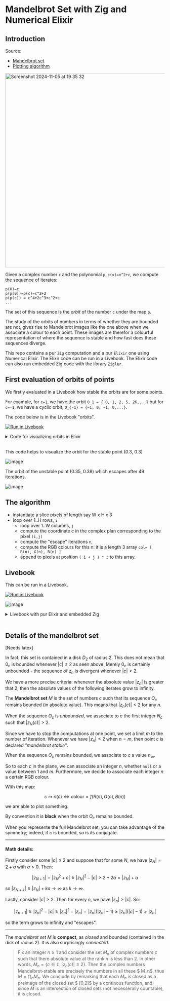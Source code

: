 # Mandelbrot Set with Zig and Numerical Elixir

## Introduction

Source:

- [Mandelbrot set](https://en.wikipedia.org/wiki/Mandelbrot_set)
- [Plotting algorithm](https://en.wikipedia.org/wiki/Plotting_algorithms_for_the_Mandelbrot_set)

<img width="613" alt="Screenshot 2024-11-05 at 19 35 32" src="https://github.com/user-attachments/assets/9eb71bec-b77e-4d04-bc88-bb86d19d6219">



Given a complex number `c` and the polynomial `p_c(x)=x^2+c`, we compute the sequence of iterates:

```
p(0)=c
p(p(0))=p(c)=c^2+2
p(p(c)) = c^4+2c^3+c^2+c
...
```

The set of this sequence is the _orbit_ of the number `c` under the map `p`.

The study of the orbits of numbers in terms of whether they are bounded are not, gives rise to Mandelbrot images like the one above when we associate a colour to each point.
These images are therefor a colourful representation of where the sequence is stable and how fast does these sequences diverge.

This repo contains a pur `Zig` computation and a pur `Elixir` one using Numerical Elixir. The Elixir code can be run in a Livebook. The Elixir code can also run embedded Zig code with the library `Zigler`.

## First evaluation of orbits of points

We firstly evaluated in a Livebook how stable the orbits are for some points.

For example, for `c=1`, we have the orbit `O_1 = { 0, 1, 2, 5, 26,...}` but for `c=-1`, we have a cyclic orbit, `O_{-1} = {−1, 0, −1, 0,...}`.

The code below is in the Livebook "orbits".

[![Run in Livebook](https://livebook.dev/badge/v1/blue.svg)](https://livebook.dev/run?url=https%3A%2F%2Fgithub.com%2Fndrean%2Fmandelbrot%2Fblob%2Fmain%2Flivebook%2Forbits.livemd)

<details><summary>Code for visualizing orbits in Elixir</summary>
  
# Mandelbrot orbits

```elixir
Mix.install(
  [
    {:nx, "~> 0.9.1"},
    {:exla, "~> 0.9.1"},
    {:kino_vega_lite, "~> 0.1.11"},
    {:complex, "~> 0.5.0"}
  ],
  config: [nx: [default_backend: EXLA.Backend]]
)
Nx.Defn.global_default_options(compiler: EXLA, client: :host)
```

## Nx computations

```elixir
defmodule Ncx do
  import Nx.Defn

  defn i(), do: Nx.Constants.i()
  # primitive to build a complex scalar tensor
  defn new(x,y), do: x + i() * y
  # square norm
  defn sq_norm(z), do: Nx.conjugate(z) |> Nx.dot(z) |> Nx.real()
end
```

## Orbit number

```elixir
defmodule Orbit do
  import Nx.Defn

  defn p(z,c), do: z*z + c
  
  defn calc(c, opts) do
    n = opts[:n]

    while { i=1, _nb=0, t=Nx.broadcast(c,{n}),c }, Nx.less(i,n) do
      cond do
        Nx.greater(Ncx.sq_norm(t[i-1]), 4) ->
          {n, i-1, t, c}
        true ->
        { i + 1, i, Nx.indexed_put(t, Nx.stack([i]), p(t[i-1], c)),c }
      end
    end
  end
end



```

## Plotting orbits

```elixir
defmodule Plot do
  def new(cx,cy, imax) do
    c = Ncx.new(cx,cy)
    {_, nb, t, _} = Orbit.calc(c, n: imax)   

    {data_x,data_y} = Nx.slice(t, [0], [Nx.to_number(nb)])
    |> Nx.to_list()
    |> Enum.map(fn z -> {Complex.real(z), Complex.imag(z)} end)
    |> Enum.unzip()

    {nb, %{x: data_x, y: data_y}, %{x: [cx], y: [cy]}}
  end
end

```

## Unstable point

```elixir
# Unstable point
cx = 0.35; 
cy = 0.38

{nb, data, data1} = Plot.new(cx, cy, 100)
"Point [#{cx},#{cy}] is unstable. It escapes after #{Nx.to_number(nb)} iterations"
```

```elixir
VegaLite.new(width: 600, height: 600)
|> VegaLite.layers([
  VegaLite.new()
  |> VegaLite.data_from_values(data, only: ["x", "y"])
  |> VegaLite.mark(:point)
  |> VegaLite.encode_field(:x, "x", type: :quantitative)
  |> VegaLite.encode_field(:y, "y", type: :quantitative),
  VegaLite.new()
  |> VegaLite.data_from_values(data1, only: ["x", "y"])
  |> VegaLite.mark(:point, tooltip: true, color: "red")
  |> VegaLite.encode_field(:x, "x", type: :quantitative)
  |> VegaLite.encode_field(:y, "y", type: :quantitative)
])
```

## Example Stable point

```elixir
cx = 0.3; 
cy = 0.3

{nb, data, data1} = Plot.new(cx, cy, 100)
"Point [#{cx},#{cy}] is stable. It says bounded after #{Nx.to_number(nb)} iterations"
```

```elixir
VegaLite.new(width: 600, height: 600)
|> VegaLite.layers([
  VegaLite.new()
  |> VegaLite.data_from_values(data, only: ["x", "y"])
  |> VegaLite.mark(:point, color: "green")
  |> VegaLite.encode_field(:x, "x", type: :quantitative)
  |> VegaLite.encode_field(:y, "y", type: :quantitative),
  VegaLite.new()
  |> VegaLite.data_from_values(data1, only: ["x", "y"])
  |> VegaLite.mark(:point, color: "blue")
  |> VegaLite.encode_field(:x, "x", type: :quantitative)
  |> VegaLite.encode_field(:y, "y", type: :quantitative),
])


```

</details>
<br/>

This code helps to visualize the orbit for the stable point (0.3, 0.3)

![image](https://github.com/user-attachments/assets/baca9f97-e9d2-4bb0-8ad3-3153504a7944)

The orbit of the  unstable point (0.35, 0.38) which escapes after 49 iterations.

![image](https://github.com/user-attachments/assets/56403cd1-870a-4d3c-8ad3-33527eb04650)


## The algorithm

- instantiate a slice pixels of length say W x H x 3
- loop over 1..H rows, `i`
  - loop over 1..W columns, `j`
  - compute the coordinate c in the complex plan corresponding to the pixel `(i,j)`
  - compute the "escape" iterations `n`,
  - compute the RGB colours for this n: it is a length 3 array `col= [ R(n), G(n), B(n) ]`
  - append to pixels at position `( i + j ) * 3` to this array.

## Livebook

This can be run in a Livebook.

[![Run in Livebook](https://livebook.dev/badge/v1/blue.svg)](https://livebook.dev/run?url=https%3A%2F%2Fgithub.com%2Fndrean%2Fmandelbrot%2Fblob%2Fmain%2Flivebook%2Fmandelbrot.livemd)


![image](https://github.com/user-attachments/assets/e747dbc9-02b1-4fd3-9670-73218d632a5a)

<details><summary>Livebook with pur Elixir and embedded Zig</summary>

```elixir
Mix.install(
  [
    {:nx, "~> 0.9.1"},
    {:exla, "~> 0.9.1"},
    {:kino, "~> 0.14.2"},
    {:zigler, "~> 0.13.3"},
  ],
  config: [nx: [default_backend: EXLA.Backend]]
)

Nx.Defn.global_default_options(compiler: EXLA, client: :host)
```

## Introduction

We want to produce an image that represents the beautiful **Mandelbrot set**

Source: <https://en.wikipedia.org/wiki/Mandelbrot_set>

It is surprinsigly simple to do this in a `Livebook` and with `Nx`, the Numercial `Elixir`.

> We also propose to run the equivalent code in `Zig` in `Livebook` if you want extra speed. This happens thanks to the [Zigler](https://hexdocs.pm/zigler/Zig.html) library. The `Zig` code returns a binary that `Nx` is able to consume and `Kino` to display.

In a "Mandlebrot image", each pixel has a colour repesenting how _fast_ the _underlying point_ _"escapes"_ when calculating its _iterates_ under a certain function.

#### What is an underlying point?

A pixel has some coordinates `[i,j]`. For example, in a 1024 × 768 image (WIDTH x HEIGHT), the row number varies from from 0 to 1023 and column number from 0 to 767.

We transform these couples of integers `(i,j)` into a point in real numbers 2D plane. We "quantitize" the complex plane.

Here, the 2D "real" plan is defined by the upper left corner, say `(-2,1)`, and bottom right corner, say `(1,-1)`.

We "project" the coordinates into a real plane. For example, the pixel `(0,0)` becomes `(-2,1)` and the pixel `(999, 1999)` becomes `(1,-1)`.

#### Which function? What is iterating?

We will iterate the function: `f(x) = x*x +c` where `c` is a given number and `x` the variable.

We start with `z0 = f(0) = c`, then `z1 = f(z0) = z0 * z0 + c` then `z2 = f(z1) = z1 * z1 + c` etc...

Let's take an example. The module below calculates the iterations `x(n) = f(x(n-1))` by a simple recursion.

The sets of these iterates of `c` is called its _orbit_ .

```elixir
defmodule Simple do
  def p(x,c), do: x**2 + c

  # initial value
  def iterate(1,c), do: c

  # the n-th step
  def iterate(n,c), do: p(iterate(n-1, c), c)
end
```

We calculate the first elements of its orbit and evaluate how does the point `c=1` behaves. It looks like it will diverge to infinity.

```elixir
c = 1
{ c,
  Simple.iterate(1,c), Simple.iterate(2,c), Simple.iterate(3,c), Simple.iterate(4,c),
}
```

On the other side, the point `c=-1` seems well bahaved: the orbit has only two values, 0 and - 1, and is periodic.

```elixir
c = -1

{ c,
  Simple.iterate(1,c), Simple.iterate(2,c), Simple.iterate(3,c), Simple.iterate(4,c),
}
```

In the examples above, we took a simple "real" number.

For the Mandelbrot set, we use the complex repesentation of a point: `(x,y) -> x + y*i` where `i` is the imaginary number (`i * i = -1`).

So, each pixel `(i,j)` is mapped to a complex number `c = projection(i,j)`, and we want to evaluate how do the iterates of `c` behave under the iteration `z(n+1) = z(n)*z(n) + c` with `z0 = c`.

<!-- livebook:{"break_markdown":true} -->

#### Iteration number?

We are interested by assigning a **iteration number** to each `c`.

The number of iterations that we compute is bounded by a value `max_iter`. We can fix it to say 50.

If the orbit of `c` remains bounded, we assign an _iteration number_ to `max_iter`.

If it escapes, meaning one iterate has a norm greater than 2, then we calculate the _first index_ such that the iterate norm is greater than 2 (in absolute value as a complex, or its norm as a point).

## Complex calculus interface

We will use two types of functions:

- `Elixir` functions using `def`
- `Nx` functions using `defn`; these use a special backend (EXLA with CPU or GPU if any)

The points of the 2D plane will be represented as complex numbers as the Mandelbrot map works with complex numbers.

The function `z(n+1) = z(n) * z(n) + c` takes a complex number and returns a complex number.

Below is a helper module to work with complex number in numerical Elixir.

> We use numerical functions, declared with `defn`. All the arguments are treated as _tensors_ .

```elixir
defmodule Ncx do
  import Nx.Defn

  defn i(), do: Nx.Constants.i()

  # primitive to build a complex scalar tensor
  defn new(x,y), do: x + i() * y

  # square norm
  defn sq_norm(z), do: Nx.conjugate(z) |> Nx.dot(z) |> Nx.real()
end
```

## Algorithm

Source: <https://en.wikipedia.org/wiki/Plotting_algorithms_for_the_Mandelbrot_set>

Input: image dimensions (eg 1000 x 1500), max iteration (eg 50)

For each pixel:

- compute its "complex coordinates"
- compute the iteration number
- compute a colour

Sum-up and draw from the final tensor with `Kino`.

## Orbit and iteration number

The module computes the **iteration number** for a given input `c`.

If `|c|>2`, then this point is unstable. Otherwise, we have to compute for each point whever it stays bounded or not. If it is bounded, we get `max_iter`, otherwise a lower value.

It is also using numerical functions via `defn`.

> Note how we loop using the `Nx` versions of `while` and the double condition managed by`Nx.logical_and`, and also the `Nx` version of `cond`. These macros delegate the code to the backend for performance.

```elixir
defmodule Orbit do
  import Nx.Defn

  defn poly(z,c), do: z*z + c

  defn number(c,max_iter) do
    condition = (Nx.real(c) +1) ** 2 + (Nx.imag(c)**2)
    cond do
      # points in first cardioid are all stable. Save on iterations
      Nx.less(condition, 0.0625) ->
        max_iter
      # these points are unbounded whenever the norm is > 2
      Nx.greater(Ncx.sq_norm(c), 4) ->
        0
      # we have to evaluate each point as it can be or not bounded in the disk 2
      1 ->
          {_, _, j} =
            while {z=c, c, i=max_iter}, Nx.logical_and(Nx.greater(i,1), Nx.less(Ncx.sq_norm(z), 4)) do
                {poly(z,c), c,i-1}
            end
          max_iter - j
    end
  end
end
```

**Examples**:

```elixir
st  = Ncx.new(0.2, 0.2)
dv1 = Ncx.new(0.4, 0.4)
dv2 = Ncx.new(0.3, 0.6)
dv3 = Ncx.new(2.0,2.0)

iter_max = 100

iter_dv1 = Orbit.number(dv1, iter_max) #<- we should find 8 iterations before z_n escapes from the disk 2
iter_dv2 = Orbit.number(dv2, iter_max) #<- we should find 14 iterations before z_n escapes from the disk 2
iter_dv3 = Orbit.number(dv3, iter_max)
iter_st  = Orbit.number(st, iter_max) #<- this point is stable and the loop reaches n interations.

%{
  "unstable/2:    #{Nx.to_number(dv2)}" => iter_dv2 |> Nx.to_number(),
  "unstable/1:    #{Nx.to_number(dv1)}" => iter_dv1 |> Nx.to_number(),
  "out_of_disk2:  #{Nx.to_number(dv3)}" => iter_dv3 |> Nx.to_number(),
  "stable:        #{Nx.to_number(st)}" => iter_st |> Nx.to_number(),
}
```

## Colour calculation

Each **iteration number** is an integer $n$. We want to associate a colour $[r(n),g(n),b(n)]$.

This will help us to visualise which point of the complex plane is stable, and if not how fast it escapes. The colour gives a visual impression of this "escaping speed".

> We stay under the `Defn` goodness. Note the type casting `Nx.type_as`.

```elixir
defmodule Colour do
  import Nx.Defn

  defn normalize(n, max_iter) do
    n / max_iter
  end

  defn rgb(n) do
    cond do
      Nx.equal(n, 0) ->
        Nx.stack([255, 255, 128]) |> Nx.as_type(:u8)
      Nx.less(n, 0.5) ->
        s = n * 2
        r = 255 * (1 - s)
        g = 255 * (1 - s/2)
        b = 127 + 128 * s
        Nx.stack([r, g, b]) |> Nx.as_type(:u8)
      true ->
        s = 2 * n - 1
        r = 0
        g = 127 * (1 - s/2)
        b = 255 * (1 - s)
         Nx.stack([r, g, b]) |> Nx.as_type(:u8)
    end
  end
end
```

```elixir
n = 0; max_iter = 100

[0, 49, 51, 100]
|> Enum.map(fn n ->  Colour.normalize(n, max_iter) |> Colour.rgb() end)

```

## Pixel to complex plan

We quantitize the complex plane by mapping pixels to complex numbers.

Given a granularity of say 1M pixels (1000 x 1000 pixels), we map each pixel to a point in the complex plan by calculating the coordinates.

This is what the module below does.

```elixir
defmodule Pixel do
  import Nx.Defn

  defn map(index, {h,w}, {top_left_x, top_left_y, bottom_right_x,bottom_right_y}) do

    scale_x = Nx.divide(bottom_right_x-top_left_x, w-1)
    scale_y = Nx.divide(bottom_right_y-top_left_y, h-1)

    Ncx.new(
      top_left_x + Nx.dot(index[1],scale_x),
      top_left_y + Nx.dot(index[0], scale_y)
    )
  end
end
```

## Computing the Mandelbrot set

For each pixel, we compute its complex coordinates. We then compute its iteration
number. With this number, we compute a colour.

**Example**:

```elixir
dim = {100,100}
iter_max = 100
top_left_x = -2; top_left_y = 1.2; bottom_right_x = 0.6; bottom_right_y = - 1.2;
defining_points = {top_left_x, top_left_y, bottom_right_x, bottom_right_y}

p = Nx.tensor([30,1])
c_i_j = Pixel.map(p,dim, defining_points)
n_i_j = Orbit.number(c_i_j, iter_max)
nm_i_j = Colour.normalize(n_i_j, iter_max)
{Nx.to_number(n_i_j), Colour.rgb(nm_i_j)} |> dbg()

p = Nx.tensor([40,70])
c_i_j = Pixel.map(p,dim, defining_points)
n_i_j = Orbit.number(c_i_j, iter_max)
nm_i_j = Colour.normalize(n_i_j, iter_max)
{Nx.to_number(n_i_j), Colour.rgb(nm_i_j)} |> dbg()

p = Nx.tensor([5,20])
c_i_j = Pixel.map(p,dim, defining_points)
n_i_j = Orbit.number(c_i_j, iter_max)
nm_i_j = Colour.normalize(n_i_j, iter_max)
{Nx.to_number(n_i_j), Colour.rgb(nm_i_j)}

```

**The final module**

We build the cross product of the `(i,j)` to build a tensor representation
of the indices: each couple `(i,j)` represents the pixel of the image.

For each point, we compute its iterations number, and then a colour.

We then reassamble the tensor into the desired format for `Kino` to consume it and display.

> Note that to pass arguments into a `defn` function that you want to be
> treated as arguments, you use a keyword list `opts`.

```elixir
defmodule Mandelbrot do
  import Nx.Defn

  defn compute(opts) do
    top_left_x = -2; top_left_y = 1.2; bottom_right_x = 0.6; bottom_right_y = - 1.2;
    defining_points = {top_left_x, top_left_y, bottom_right_x, bottom_right_y}

    h = opts[:h]
    w = opts[:w]
    max_iter = opts[:max_iter]

    # build the tensor [[0,0],, ...[0,m], [1,1]...[n,m]]. Thks to PValente
    iota_rows = Nx.iota({h}, type: :u16) |> Nx.vectorize(:rows)
    iota_cols = Nx.iota({w}, type: :u16) |> Nx.vectorize(:cols)
    cross_product = Nx.stack([iota_rows, iota_cols])

    Pixel.map(cross_product,{h,w}, defining_points)
      |> Orbit.number(max_iter)
      |> Colour.normalize(max_iter)
      |> Colour.rgb()
      |> Nx.devectorize()
      |> Nx.reshape({h, w, 3})
      |> Nx.as_type(:u8)
  end
end

```

Depending on your machine, the computation below can be lengthy. On mine, it took 400s to draw 1M pixels (a 1000 x 1000 image).
If you want to simply evaluate, set `h = w = 400`.

```elixir
h = w = 400;
Mandelbrot.compute(h: h, w: w, max_iter: 100)
|> Kino.Image.new()
```

## Parallelise it with async_stream

When the resolution of the image increases, it is interesting to parallelize the computations.

We divide the image in horizontal bands, as much as the number of CPU cores on the machine.

We use `async_stream` to parallelize the computations on the cores of the machine. This is natively implemented in the BEAM, the VM that runs this code.

> This is worth only if the size of the image is large enough as this comes with non negligeable overhead.

We also set `ordered: true` as we need to sum-up the results in an ordered manner.

> Another possible optimisation is to remark that the image is symmetric. You can compute half of the image (redefine `h` to be `h-rem(h, cpus*2)` but you would need to be able to reverse a tensor.

```elixir
defmodule StreamMandelbrot do
  import Nx.Defn

    @doc"""
    Example: 42 rows, 8 cpus
    42 rows = 8cpus * 5 + 2
    We run 8 threads consuming 5 rows each
    We just ignore the last 2 rows.
    """
    def run(%{h: h, w: w} = opts) do
      cpus = :erlang.system_info(:logical_processors_available)
      # we eliminate a few rows from the final image, 8 at most.
      h = h - rem(h,cpus)
      rows_per_cpu = div(h, cpus)

      Task.async_stream(0..cpus-1, fn cpu_count ->
          # we shift the start index by the number of rows already consummed
          iota_rows = Nx.iota({rows_per_cpu}, type: :u16) |> Nx.add(cpu_count * rows_per_cpu)|> Nx.vectorize(:rows)
          # full width
          iota_cols = Nx.iota({w}, type: :u16) |> Nx.vectorize(:cols)
          cross_product = Nx.stack([iota_rows, iota_cols])
          Nx.Defn.jit_apply(fn t ->
            compute(t, opts) end, [cross_product])
          end,
          timeout: :infinity, ordered: true
      )
      |> Enum.map(fn {:ok, t} -> t end) #&elem(&1, 1)
      |> Nx.stack()
      |> Nx.reshape({h,w,3})
  end



  defn compute(cross_product, %{h: h, w: w, max_iter: max_iter}) do
    top_left_x = -2; top_left_y = 1.2; bottom_right_x = 0.6; bottom_right_y = -1.2;
    defining_points = {top_left_x, top_left_y, bottom_right_x, bottom_right_y}

    Pixel.map(cross_product,{h,w}, defining_points)
    |> Orbit.number(max_iter)
    |> Colour.normalize(max_iter)
    |> Colour.rgb()
    |> Nx.devectorize()
    |> Nx.as_type(:u8)
  end
end
```

When we run the code, we have much faster results. On my machine, it took 44s to draw a 1M pixels image. We get the expected performance boost.

```elixir
h= w = 400;

StreamMandelbrot.run( %{h: h, w: w, max_iter: 100})
|> Kino.Image.new()
```

## Run embedded Zig code

If we still need or want extra speed, we can also embed `Zig` code in `Elixir` within a Livebook.

`Zigler` offers a [remarkable documentation](https://hexdocs.pm/zigler/readme.html#installation-elixir).

You may to have `Zig` installed on your machine.

Run:

```
mix zig.get
```

In the `Livebook`, we add the dependencies (in the first cell):

<!-- livebook:{"force_markdown":true} -->

```elixir
Mix.install([{:zigler, "~> 0.13.3"},{:zig_get, "~> 0.13.1"},])
```

With the `Zigler`, we can even inline Zig code.

The code below runs the same algorithm and runs OS threads for concurrency.

```elixir
defmodule Zigit do
  use Zig, otp_app: :zigler,
    nifs: [..., generate_mandelbrot: [:threaded]]
    # release_mode: :fast

  ~Z"""
    const beam = @import("beam");
    const std = @import("std");
    const Cx = std.math.Complex(f64);

    const topLeft = Cx{ .re = -2.1, .im = 1.2 };
    const bottomRight = Cx{ .re = 0.6, .im = -1.2 };
    const w = bottomRight.re - topLeft.re;
    const h = bottomRight.im - topLeft.im;

    const Context = struct {res_x: usize, res_y: usize, imax: usize};

    /// nif: generate_mandelbrot/3 Threaded
    pub fn generate_mandelbrot(res_x: usize, res_y: usize, max_iter: usize) !beam.term {
        const pixels = try beam.allocator.alloc(u8, res_x * res_y * 3);
        defer beam.allocator.free(pixels);

        const resolution = Context{ .res_x = res_x, .res_y = res_y, .imax = max_iter };

        const res = try createBands(pixels, resolution);
        return beam.make(res, .{ .as = .binary });
    }

    // <--- threaded version
    fn createBands(pixels: []u8, ctx: Context) ![]u8 {
        const cpus = try std.Thread.getCpuCount();
        var threads = try beam.allocator.alloc(std.Thread, cpus);
        defer beam.allocator.free(threads);

        // half of the total rows
        const rows_to_process = ctx.res_y / 2 + ctx.res_y % 2;
        // one band is one count of cpus
        // const nb_rows_per_band = rows_to_process / cpus + rows_to_process % cpus;
        const rows_per_band = (rows_to_process + cpus - 1) / cpus;

        for (0..cpus) |cpu_count| {
            const start_row = cpu_count * rows_per_band;

            // Stop if there are no rows to process
            if (start_row >= rows_to_process) break;

            const end_row = @min(start_row + rows_per_band, rows_to_process);
            const args = .{ ctx, pixels, start_row, end_row };
            threads[cpu_count] = try std.Thread.spawn(.{}, processRows, args);
        }
        for (threads[0..cpus]) |thread| {
            thread.join();
        }

        return pixels;
    }

    fn processRows(ctx: Context, pixels: []u8, start_row: usize, end_row: usize) void {
        for (start_row..end_row) |current_row| {
            processRow(ctx, pixels, current_row);
        }
    }

    fn processRow(ctx: Context, pixels: []u8, row_id: usize) void {
        // Calculate the symmetric row
        const sym_row_id = ctx.res_y - 1 - row_id;

        if (row_id <= sym_row_id) {
            // loop over columns
            for (0..ctx.res_x) |col_id| {
                const c = mapPixel(.{ @as(usize, @intCast(row_id)), @as(usize, @intCast(col_id)) }, ctx);
                const iter = iterationNumber(c, ctx.imax);
                const colour = createRgb(iter, ctx.imax);

                const p_idx = (row_id * ctx.res_x + col_id) * 3;
                pixels[p_idx + 0] = colour[0];
                pixels[p_idx + 1] = colour[1];
                pixels[p_idx + 2] = colour[2];

                // Process the symmetric row (if it's different from current row)
                if (row_id != sym_row_id) {
                    const sym_p_idx = (sym_row_id * ctx.res_x + col_id) * 3;
                    pixels[sym_p_idx + 0] = colour[0];
                    pixels[sym_p_idx + 1] = colour[1];
                    pixels[sym_p_idx + 2] = colour[2];
                }
            }
        }
    }

    fn mapPixel(pixel: [2]usize, ctx: Context) Cx {
        const px_width = ctx.res_x - 1;
        const px_height = ctx.res_y - 1;
        const scale_x = w / @as(f64, @floatFromInt(px_width));
        const scale_y = h / @as(f64, @floatFromInt(px_height));

        const re = topLeft.re + scale_x * @as(f64, @floatFromInt(pixel[1]));
        const im = topLeft.im + scale_y * @as(f64, @floatFromInt(pixel[0]));
        return Cx{ .re = re, .im = im };
    }

    fn iterationNumber(c: Cx, imax: usize) ?usize {
        if (c.re > 0.6 or c.re < -2.1) return 0;
        if (c.im > 1.2 or c.im < -1.2) return 0;

        // first cardiod
        if ((c.re + 1) * (c.re + 1) + c.im * c.im < 0.0625) return null;

        var z = Cx{ .re = 0.0, .im = 0.0 };
        for (0..imax) |j| {
            if (sqnorm(z) > 4) return j;
            z = Cx.mul(z, z).add(c);
        }
        return null;
    }

    fn sqnorm(z: Cx) f64 {
        return z.re * z.re + z.im * z.im;
    }

    fn createRgb(iter: ?usize, imax: usize) [3]u8 {
        // If it didn't escape, return black
        if (iter == null) return [_]u8{ 0, 0, 0 };

        // Normalize time to [0,1[ now that we know it isn't "null"
        const normalized = @as(f64, @floatFromInt(iter.?)) / @as(f64, @floatFromInt(imax));

        if (normalized < 0.5) {
            const scaled = normalized * 2;
            return [_]u8{ @as(u8, @intFromFloat(255 * (1 - scaled))), @as(u8, @intFromFloat(255.0 * (1 - scaled / 2))), @as(u8, @intFromFloat(127 + 128 * scaled)) };
        } else {
            const scaled = (normalized - 0.5) * 2.0;
            return [_]u8{ 0, @as(u8, @intFromFloat(127 * (1 - scaled / 2))), @as(u8, @intFromFloat(255 * (1 - scaled))) };
        }
    }

  """
end
```

We run the Zig code. It returns a binary that we are able to consume with `Nx` and display the image.

To draw an image of 1M pixels, it takes a few milliseconds. Feels like magic.

```elixir
h = w = 1_000
max_iter = 100;

Zigit.generate_mandelbrot(h, w, max_iter)
|> Nx.from_binary(:u8)
|> Nx.reshape({h, w, 3})
|> Kino.Image.new()
```

</details>
<br/>

## Details of the mandelbrot set

[Needs latex]

In fact, this set is contained in a disk $D_2$ of radius 2. This does not mean that $0_c$ is bounded whenever $|c|\leq 2$ as seen above. Merely $0_c$ is certainly unbounded - the sequence of $z_n$ is divergent whenever $|c| > 2$.

We have a more precise criteria: whenever the absolute value $|z_n|$ is greater that 2, then the absolute values of the following iterates grow to infinity.

The **Mandelbrot set** $M$ is the set of numbers $c$ such that its sequence $O_c$ remains bounded (in absolute value). This means that $| z_n (c) | < 2$ for any $n$.

When the sequence $O_c$ is _unbounded_, we associate to $c$ the first integer $N_c$ such that $|z_N (c)| > 2$.

Since we have to stop the computations at one point, we set a limit $m$ to the number of iteration. Whenever we have $|z_{n}|\leq 2$ when $n=m$, then point $c$ is declared _"mandelbrot stable"_.

When the sequence $O_c$ remains bounded, we associate to $c$ a value $n_{\infty}$.

So to each $c$ in the plane, we can associate an integer $n$, whether `null` or a value between 1 and $m$.
Furthermore, we decide to associate each integer $n$ a certain RGB colour.

With this map:

$$c \mapsto n(c) \Leftrightarrow \mathrm{colour} = f\big(R(n),G(n),B(n)\big)$$

we are able to plot something.

By convention it is **black** when the orbit $O_c$ remains bounded.

When you represente the full Mandelbrot set, you can take advantage of the symmetry; indeed, if $c$ is bounded, so is its conjugate.

<hr/>

#### Math details:

Firstly consider some $|c| \leq 2$ and suppose that for some $N$, we have $|z_N|= 2+a$ with $a > 0$. Then:

$$|z_{N+1}| = |z_N^2+c|\geq |z_N|^2 -|c| > 2+2a = |z_N|+a$$

so $|z_{N+k}| \geq |z_N| +ka \to \infty$ as $k\to \infty$.

Lastly, consider $|c| > 2$. Then for every $n$, we have $|z_n| > |c|$. So:

$$|z_{n+1}| \geq |z_n|^2 -|c| \geq |z_n|^2-|z_n| = |z_n|(|z_n|-1) \geq |z_n|(|c|-1) > |z_n|$$

so the term grows to infinity and "escapes".

<hr/>

The _mandelbrot set_ $M$ is **compact**, as _closed_ and bounded (contained in the disk of radius 2).
It is also surprisingly _connected_.

> Fix an integer $n\geq 1$ and consider the set $M_n$ of complex numbers $c$ such that there absolute value at the rank $n$ is less than 2. In other words, $M_n=\{c\in\mathbb{C}, \, |z_n(c)|\leq 2\}$. Then the complex numbers Mandelbrot-stable are precisely the numbers in all these $ M_n$, thus $M = \bigcap_n M_n$.
> We conclude by remarking that each $M_n$ is closed as a preimage of the closed set $ [0,2]$ by a continous function, and since $M$ is an intersection of closed sets (not necesserally countable), it is closed.
